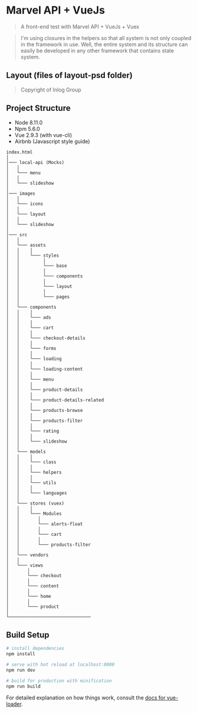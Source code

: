 # Marvel API + VueJs

> A front-end test with Marvel API + VueJs + Vuex

> I'm using closures in the helpers so that all system is not only coupled in the framework in use. Well, the entire system and its structure can easily be developed in any other framework that contains state system.

## Layout (files of layout-psd folder)
> Copyright of Inlog Group

## Project Structure

- Node 8.11.0
- Npm 5.6.0
- Vue 2.9.3 (with vue-cli)
- Airbnb (Javascript style guide)

```
index.html
│
│─── local-api (Mocks)
│   │
│   └─── menu
│   │
│   └─── slideshow
│
│─── images
│   │
│   └─── icons
│   │
│   └─── layout
│   │
│   └─── slideshow
│
│─── src
│   │
│   └─── assets
│   │    │
│   │    └─── styles
│   │         │
│   │         └─── base
│   │         │
│   │         └─── components
│   │         │
│   │         └─── layout
│   │         │
│   │         └─── pages
│   │
│   └─── components
│   │    │
│   │    └─── ads
│   │    │
│   │    └─── cart
│   │    │
│   │    └─── checkout-details
│   │    │
│   │    └─── forms
│   │    │
│   │    └─── loading
│   │    │
│   │    └─── loading-content
│   │    │
│   │    └─── menu
│   │    │
│   │    └─── product-details
│   │    │
│   │    └─── product-details-related
│   │    │
│   │    └─── products-browse
│   │    │
│   │    └─── products-filter
│   │    │
│   │    └─── rating
│   │    │
│   │    └─── slideshow
│   │
│   └─── models
│   │    │
│   │    └─── class
│   │    │
│   │    └─── helpers
│   │    │
│   │    └─── utils
│   │    │
│   │    └─── languages
│   │
│   └─── stores (vuex)
│   │    │
│   │    └─── Modules
│   │       │
│   │       └─── alerts-float
│   │       │
│   │       └─── cart
│   │       │
│   │       └─── products-filter
│   │
│   └─── vendors
│   │
│   └─── views
│       │
│       └─── checkout
│       │
│       └─── content
│       │
│       └─── home
│       │
│       └─── product
│
└───────────────────────────────

```

## Build Setup

``` bash
# install dependencies
npm install

# serve with hot reload at localhost:8080
npm run dev

# build for production with minification
npm run build
```

For detailed explanation on how things work, consult the [docs for vue-loader](http://vuejs.github.io/vue-loader).
